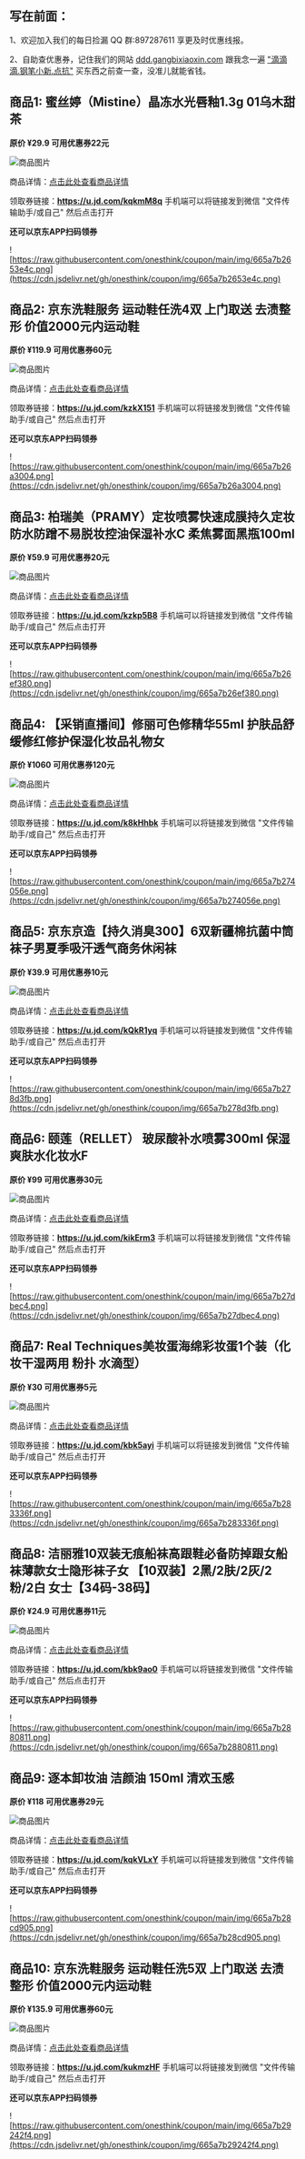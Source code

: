 ## 写在前面：

1、欢迎加入我们的每日捡漏 QQ 群:897287611 享更及时优惠线报。

2、自助查优惠券，记住我们的网站 [ddd.gangbixiaoxin.com](https://ddd.gangbixiaoxin.com) 跟我念一遍 ["滴滴滴.钢笔小新.点抗"](https://ddd.gangbixiaoxin.com) 买东西之前查一查，没准儿就能省钱。

## 商品1: 蜜丝婷（Mistine）晶冻水光唇釉1.3g 01乌木甜茶

**原价 ¥29.9 可用优惠券22元**

![商品图片](http://img14.360buyimg.com/n1/jfs/t1/173417/10/45921/192603/66441d33F0a9dcc3d/9cc5f82fb65687d4.png)

商品详情：[点击此处查看商品详情](https://union-click.jd.com/jdc?e=1003156031&amp;p=JF8BARsJK1olXwMLUV5dDUMXCl8IGlsUXwULU19eCkkTB19MRANLAjZbERscSkAJHTdNTwcKBlMdBgABFksWA24KGFISXAUAVlpZFxJSXzI4ElJtIgAYFwY_fhNgRQwKWVx-WHJSNFJROEonAG4IHFITWgALUW5cWEpHAj8JS1olXQYyFTBdCUkTBGwKGmsUbQYEVFheCU8RBWkPG1glXQ4FZInwsJ6dsrqAoo-L1dG784vUtJ-Ji184K1glXQcDVl5ZD0oVA184G2sWbVhsVQ1aDR8WB2hmRh1SCk1WVRYzAU8SBWgMGVslXwcDVlxtOHtRdhl9cFIUI05WVxYmTyBTaxppez9BKw5sVg4fATJeeQpIYAZLBXV_CVtZOEsn)

领取券链接：**https://u.jd.com/kqkmM8q** 手机端可以将链接发到微信 "文件传输助手/或自己" 然后点击打开

**还可以京东APP扫码领券**

![https://raw.githubusercontent.com/onesthink/coupon/main/img/665a7b2653e4c.png](https://cdn.jsdelivr.net/gh/onesthink/coupon/img/665a7b2653e4c.png)

## 商品2: 京东洗鞋服务 运动鞋任洗4双 上门取送 去渍整形 价值2000元内运动鞋

**原价 ¥119.9 可用优惠券60元**

![商品图片](http://img14.360buyimg.com/n1/jfs/t1/204542/31/14563/320185/618a4966E93409d78/db7dfba97441df1b.jpg)

商品详情：[点击此处查看商品详情](https://union-click.jd.com/jdc?e=1003156031&amp;p=JF8BARkJK1olXwMLVlxeCE8RAV8IGloUXgYGVllbCk4nRzBQRQQlBENHFRxWFlVPRjtUBABAQlRcCEBdCUoWAG8MGVwTXwMdDRsBVXt2fwZTWCVvA2RCCF1YAT1jWhVhcjBTUQoyVW5eCUsQCmkPHVIQbQdSVQ5cWEpHAl8IG2tDMwYDVV9cAUMQBm84GmsVWwYEV19ZDk0fAWoNK1sdWjbV-eaIgvrCi9bchdPC5KHX3eKJlsMnM18LK1sUXAQCUFlcCksnM284GGtLMwdRUl1ZAUwebTJOXAxeClMBOldaDEkRA24JK1kUXAQAZG5tfDxnXiZbTwZOXUJZCz4uDRlzeRxgWT51MwRjJB5ZehJvRjhdHVJIJHphKm5dOA)

领取券链接：**https://u.jd.com/kzkX151** 手机端可以将链接发到微信 "文件传输助手/或自己" 然后点击打开

**还可以京东APP扫码领券**

![https://raw.githubusercontent.com/onesthink/coupon/main/img/665a7b26a3004.png](https://cdn.jsdelivr.net/gh/onesthink/coupon/img/665a7b26a3004.png)

## 商品3: 柏瑞美（PRAMY）定妆喷雾快速成膜持久定妆防水防蹭不易脱妆控油保湿补水C 柔焦雾面黑瓶100ml

**原价 ¥59.9 可用优惠券20元**

![商品图片](http://img14.360buyimg.com/n1/jfs/t1/179741/26/44179/75471/6618fee3Fac6990b7/299d404653b9d1ad.jpg)

商品详情：[点击此处查看商品详情](https://union-click.jd.com/jdc?e=1003156031&amp;p=JF8BARsJK1olXwMLVlZdCkIXAV8IGloSVQQBUlpUCUMRC19MRANLAjZbERscSkAJHTdNTwcKBlMdBgABFksWAmgAGVgTWQ8DXFhVFxJSXzI4aS5tHE1jMVs_XkwUABBBcl5wNnsEElJROEonAG4IHFITWgALUW5cWEpHAj8JS1olXQYyFTBdCUsQBGYBHmsUbQYEVFheCU8RCm4PH10lXQ4FZInwsJ6dsrqAoo-L1dG784vUtJ-Ji184K1glXQcDVl5ZD0oVA184G2sWbVhsVQ1bCkpEVzxmRh1SCk1UAQIzAU8SAGcMGVglXwcDVlxtOHtuAThvTyZlDlJJFycCV00XdQ17ZCFeKwJsVjcvQBZ3VzV0XFxAWVR3NQY1OEsn)

领取券链接：**https://u.jd.com/kzkp5B8** 手机端可以将链接发到微信 "文件传输助手/或自己" 然后点击打开

**还可以京东APP扫码领券**

![https://raw.githubusercontent.com/onesthink/coupon/main/img/665a7b26ef380.png](https://cdn.jsdelivr.net/gh/onesthink/coupon/img/665a7b26ef380.png)

## 商品4: 【采销直播间】修丽可色修精华55ml 护肤品舒缓修红修护保湿化妆品礼物女

**原价 ¥1060 可用优惠券120元**

![商品图片](http://img14.360buyimg.com/n1/jfs/t1/222563/13/41295/119968/664b3521F75bf14d1/c1ca23aacdbe320f.jpg)

商品详情：[点击此处查看商品详情](https://union-click.jd.com/jdc?e=1003156031&amp;p=JF8BARkJK1olXwMLUVhUDE4RBV8IGloVXQcDXF9UDUwnRzBQRQQlBENHFRxWFlVPRjtUBABAQlRcCEBdCUoXA24JE1ocWAEdDRsBVXtNBTl8R0EUCWQBIiA8eEp_dwh3XABlUQoyVW5eCUsQCmkPHVIQbQdSVQ5cWEpHAl8IG2tGM0RYBjBUAUIeCmY4GmsVWwYEV19ZDkIUBmYIK1sdWjbV-eaIgvrCi9bchdPC5KHX3eKJlsMnM18LK1sUXAQCUFlcCksnM284GGtLMwdRU1sNCRsWbTJOXAxeBEQEOldZDUISB2oKK1kUXAQAZG5tbTFHADZ7aRBUFVp1HSE5SCBtYxBpcB9XMwQCNFlfQDJFSzxcRwF2KU1nFG5dOA)

领取券链接：**https://u.jd.com/k8kHhbk** 手机端可以将链接发到微信 "文件传输助手/或自己" 然后点击打开

**还可以京东APP扫码领券**

![https://raw.githubusercontent.com/onesthink/coupon/main/img/665a7b274056e.png](https://cdn.jsdelivr.net/gh/onesthink/coupon/img/665a7b274056e.png)

## 商品5: 京东京造【持久消臭300】6双新疆棉抗菌中筒袜子男夏季吸汗透气商务休闲袜

**原价 ¥39.9 可用优惠券10元**

![商品图片](http://img14.360buyimg.com/n1/jfs/t1/241071/16/10133/71242/66597514F30c175ed/83edd2ecdc53e9e4.jpg)

商品详情：[点击此处查看商品详情](https://union-click.jd.com/jdc?e=1003156031&amp;p=JF8BARkJK1olXwMLVlpfAUsXAV8IGloUVQILV1pUDk8nRzBQRQQlBENHFRxWFlVPRjtUBABAQlRcCEBdCUoWC2sBGF8cWwIdDRsBVXsXQmt1EzlHNWRlBAgoASNHQmhDYzl1UQoyVW5eCUsQCmkPHVIQbQdSVQ5cWEpHAl8IG2tDMwYDVV9cAEwQAmw4GmsVWwYEV19ZDkIVCmwJK1sdWjbV-eaIgvrCi9bchdPC5KHX3eKJlsMnM18LK1sUXAQCUFlcCksnM284GGtLMwdRUl1fDxxCbTJOXAxeBUNROldaDEwTAm8LK1kUXAQAZG5tewlUaDB4exNDJVNJPRcKeywSCgZbTCleMwR3Iw4ib0xwUxdSeDhdP0VUEG5dOA)

领取券链接：**https://u.jd.com/kQkR1yq** 手机端可以将链接发到微信 "文件传输助手/或自己" 然后点击打开

**还可以京东APP扫码领券**

![https://raw.githubusercontent.com/onesthink/coupon/main/img/665a7b278d3fb.png](https://cdn.jsdelivr.net/gh/onesthink/coupon/img/665a7b278d3fb.png)

## 商品6: 颐莲（RELLET） 玻尿酸补水喷雾300ml 保湿爽肤水化妆水F

**原价 ¥99 可用优惠券30元**

![商品图片](http://img14.360buyimg.com/n1/jfs/t1/157362/12/42594/58886/65e812c9F0503b1cc/d4ae3f1347981ea6.jpg)

商品详情：[点击此处查看商品详情](https://union-click.jd.com/jdc?e=1003156031&amp;p=JF8BARgJK1olXwQBXFdcAEgXAl8IGloXWgQCUFhaC0gQAV9MRANLAjZbERscSkAJHTdNTwcKBlMdBgABFksWAm0PGVsRWwEBV1lfFxJSXzI4Yg5FXEZ6JBk-VDV_AB1QGBNWBXhYJFJROEonAG4IHFITWgALUW5cWEpHAj8JS1olXQYyFTBdAEgeBF8JK1sTXQABVVpbAUwfBGo4G1MSbdGv7IvXuZ6furuWk4ys-tOL6IrDgHsnM2w4G1oUXwYGU19fCHsnA18LKwV7XFUEVl5YD0x5XilPTBBIVEdsXVpfDUofBGc4GVoUXwQyZG4UUhxsA2sBWC1LCX9dVB4_QDtwdC9cZyd7XwEHERYOAD1VcAcOcwl9FlVVZF5t)

领取券链接：**https://u.jd.com/kikErm3** 手机端可以将链接发到微信 "文件传输助手/或自己" 然后点击打开

**还可以京东APP扫码领券**

![https://raw.githubusercontent.com/onesthink/coupon/main/img/665a7b27dbec4.png](https://cdn.jsdelivr.net/gh/onesthink/coupon/img/665a7b27dbec4.png)

## 商品7: Real Techniques美妆蛋海绵彩妆蛋1个装（化妆干湿两用 粉扑 水滴型）

**原价 ¥30 可用优惠券5元**

![商品图片](http://img14.360buyimg.com/n1/jfs/t1/247293/27/10330/79657/6659859dFddcd463c/d7515655a3f8f194.jpg)

商品详情：[点击此处查看商品详情](https://union-click.jd.com/jdc?e=1003156031&amp;p=JF8BARkJK1olXwQBVV5cD00WBF8IGloUXA4FVVddC08nRzBQRQQlBENHFRxWFlVPRjtUBABAQlRcCEBdCUoWAmcPGlIVXgIdDRsBVXthQy1JcyhMR2VYBBpeVRNnCz1QYSJDUQoyVW5eCUsQCmkPHVIQbQdSVQ5cWEpHAl8IG2tDMwYDVV9fDEsfBG84GmsVWwYEV19ZDkIfAGoLK1sdWjbV-eaIgvrCi9bchdPC5KHX3eKJlsMnM18LK1sUXAQCUFlcCksnM284GGtLMwdRXVkJD0xHbTJOXAxeAgcBOldZC0IfBWYIK1kUXAQAZG5tXg9ySwgIcz5TDltjAV08T0sQWTQKXi5BMwRKEBc7YTNeXm5ofydWCFtyEm5dOA)

领取券链接：**https://u.jd.com/kbk5ayi** 手机端可以将链接发到微信 "文件传输助手/或自己" 然后点击打开

**还可以京东APP扫码领券**

![https://raw.githubusercontent.com/onesthink/coupon/main/img/665a7b283336f.png](https://cdn.jsdelivr.net/gh/onesthink/coupon/img/665a7b283336f.png)

## 商品8: 洁丽雅10双装无痕船袜高跟鞋必备防掉跟女船袜薄款女士隐形袜子女 【10双装】2黑/2肤/2灰/2粉/2白 女士【34码-38码】

**原价 ¥24.9 可用优惠券11元**

![商品图片](http://img14.360buyimg.com/n1/jfs/t1/193696/9/42969/258109/664d979dFe0e48943/5ef82c0049a5aef0.jpg)

商品详情：[点击此处查看商品详情](https://union-click.jd.com/jdc?e=1003156031&amp;p=JF8BARsJK1olXwMLVltYAEoeCl8IGlodWwIDUlpUCkwVBF9MRANLAjZbERscSkAJHTdNTwcKBlMdBgABFksWAmcOH1oTWQ8AU1xaFxJSXzI4W1J3FU55KR09TSl1BG1sRjJiBWcKElJROEonAG4IHFITWgALUW5cWEpHAj8JS1olXQYyFTBdC0gWBG8JE2sUbQYEVFheCU8RC24NEl4lXQ4FZInwsJ6dsrqAoo-L1dG784vUtJ-Ji184K1glXQcDVl5ZD0oVA184G2sWbVhsVQ1bC08eBGZmRh1SCk1dHAczAUwTAWYKG1klXwcDVlxtOHsRVm9cGDljJAB7JDoYY0p_Qjt0SD9tAkFsVhkObSpJZ2hQbx1mH18DKQUZOEsn)

领取券链接：**https://u.jd.com/kbk9ao0** 手机端可以将链接发到微信 "文件传输助手/或自己" 然后点击打开

**还可以京东APP扫码领券**

![https://raw.githubusercontent.com/onesthink/coupon/main/img/665a7b2880811.png](https://cdn.jsdelivr.net/gh/onesthink/coupon/img/665a7b2880811.png)

## 商品9: 逐本卸妆油 洁颜油 150ml 清欢玉感

**原价 ¥118 可用优惠券29元**

![商品图片](http://img14.360buyimg.com/n1/jfs/t1/208617/11/40646/89679/6657e2eaF34e494a0/74b281b15d4a809c.jpg)

商品详情：[点击此处查看商品详情](https://union-click.jd.com/jdc?e=1003156031&amp;p=JF8BARsJK1olXwMEU1lYCUoeA18IGlocWAcDVFdeCE0RBV9MRANLAjZbERscSkAJHTdNTwcKBlMdBgABFksWAmYNGloVVAUCUlhbFxJSXzI4WzlxBH4LAQ0-FhMTfyRdYF9CC31eAlJROEonAG4IHFITWgALUW5cWEpHAj8JS1olXQYyFTBdC0seBmsPHGsUbQYEVFheCU8RC28OHV4lXQ4FZInwsJ6dsrqAoo-L1dG784vUtJ-Ji184K1glXQcDVl5ZD0oVA184G2sWbVhsVQ1UDhxHUzhmRh1SCk1cHAgzAUwTAmYOHVwlXwcDVlxtOHtpQyt0UAhNNmF0VAU_AEh_WzZxQQBiHwFsVj04bhR3VxFwHiBpNX5yFgEGOEsn)

领取券链接：**https://u.jd.com/kqkVLxY** 手机端可以将链接发到微信 "文件传输助手/或自己" 然后点击打开

**还可以京东APP扫码领券**

![https://raw.githubusercontent.com/onesthink/coupon/main/img/665a7b28cd905.png](https://cdn.jsdelivr.net/gh/onesthink/coupon/img/665a7b28cd905.png)

## 商品10: 京东洗鞋服务 运动鞋任洗5双 上门取送 去渍整形 价值2000元内运动鞋

**原价 ¥135.9 可用优惠券60元**

![商品图片](http://img14.360buyimg.com/n1/jfs/t1/114841/8/24240/121358/62665ef2E508b1529/ea0713784ac0ec1a.jpg)

商品详情：[点击此处查看商品详情](https://union-click.jd.com/jdc?e=1003156031&amp;p=JF8BARkJK1olXwMLVlxeCUkVC18IGloUXgQLUl1dCEgnRzBQRQQlBENHFRxWFlVPRjtUBABAQlRcCEBdCUoWAG0BHVgVXQUdDRsBVXtMcwxRXVtgWWZcECkvQTBqdA5xY1NTUQoyVW5eCUsQCmkPHVIQbQdSVQ5cWEpHAl8IG2tDMwYDVV9cAUMQBm84GmsVWwYEV19ZDkMQAGYAK1sdWjbV-eaIgvrCi9bchdPC5KHX3eKJlsMnM18LK1sUXAQCUFlcCksnM284GGtLMwdRU1sJCUlHbTJOXAxeH1FDOldZDUIVBWgLK1kUXAQAZG5tWihXQGZyRTtuBHh-Lh4gay1XUCxaYQNQMwQAUzpbYQlAawsKWSJwGGZjXG5dOA)

领取券链接：**https://u.jd.com/kukmzHF** 手机端可以将链接发到微信 "文件传输助手/或自己" 然后点击打开

**还可以京东APP扫码领券**

![https://raw.githubusercontent.com/onesthink/coupon/main/img/665a7b29242f4.png](https://cdn.jsdelivr.net/gh/onesthink/coupon/img/665a7b29242f4.png)

